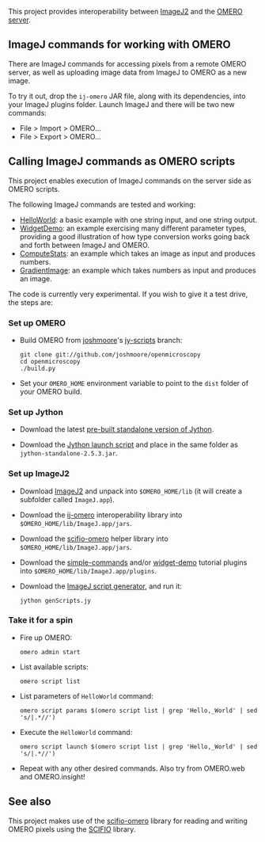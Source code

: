 This project provides interoperability between
[ImageJ2](http://developer.imagej.net/) and the
[OMERO server](https://www.openmicroscopy.org/site/support/omero4/).

## ImageJ commands for working with OMERO

There are ImageJ commands for accessing pixels from a remote OMERO server,
as well as uploading image data from ImageJ to OMERO as a new image.

To try it out, drop the `ij-omero` JAR file, along with its dependencies, into
your ImageJ plugins folder. Launch ImageJ and there will be two new commands:

* File > Import > OMERO...
* File > Export > OMERO...

## Calling ImageJ commands as OMERO scripts

This project enables execution of ImageJ commands on the server side as OMERO
scripts.

The following ImageJ commands are tested and working:

* [HelloWorld](https://github.com/imagej/imagej-tutorials/blob/0bbd12e3/simple-commands/src/main/java/HelloWorld.java):
  a basic example with one string input, and one string output.
* [WidgetDemo](https://github.com/imagej/imagej-tutorials/blob/0bbd12e3/widget-demo/src/main/java/WidgetDemo.java):
  an example exercising many different parameter types, providing a good
  illustration of how type conversion works going back and forth between ImageJ
  and OMERO.
* [ComputeStats](https://github.com/imagej/imagej-tutorials/blob/0bbd12e3/simple-commands/src/main/java/ComputeStats.java):
  an example which takes an image as input and produces numbers.
* [GradientImage](https://github.com/imagej/imagej-tutorials/blob/0bbd12e3/simple-commands/src/main/java/GradientImage.java):
  an example which takes numbers as input and produces an image.

The code is currently very experimental. If you wish to give it a test drive, the steps are:

### Set up OMERO

*   Build OMERO from [joshmoore](https://github.com/joshmoore)'s
    [jy-scripts](https://github.com/joshmoore/openmicroscopy/compare/jy-scripts)
    branch:

    ```shell
    git clone git://github.com/joshmoore/openmicroscopy
    cd openmicroscopy
    ./build.py
    ```

*   Set your `OMERO_HOME` environment variable to point to the `dist` folder
    of your OMERO build.

### Set up Jython

*   Download the latest
    [pre-built standalone version of Jython](http://jython.org/downloads.html).

*   Download the [Jython launch script](bin/jython) and place in the same
    folder as `jython-standalone-2.5.3.jar`.

### Set up ImageJ2

*   Download [ImageJ2](http://developer.imagej.net/downloads) and unpack into
    `$OMERO_HOME/lib` (it will create a subfolder called `ImageJ.app`).

*   Download the
    [ij-omero](http://jenkins.imagej.net/job/ImageJ-OMERO/lastSuccessfulBuild/artifact/target/ij-omero-0.1.0-SNAPSHOT.jar)
    interoperability library into `$OMERO_HOME/lib/ImageJ.app/jars`.

*   Download the
    [scifio-omero](http://maven.imagej.net/content/repositories/releases/io/scif/scifio-omero/0.2.1/scifio-omero-0.2.1.jar)
    helper library into `$OMERO_HOME/lib/ImageJ.app/jars`.

*   Download the
    [simple-commands](http://jenkins.imagej.net/job/ImageJ-tutorials/lastSuccessfulBuild/artifact/simple-commands/target/simple-commands-1.0.0-SNAPSHOT.jar)
    and/or
    [widget-demo](http://jenkins.imagej.net/job/ImageJ-tutorials/lastSuccessfulBuild/artifact/widget-demo/target/widget-demo-1.0.0-SNAPSHOT.jar)
    tutorial plugins into `$OMERO_HOME/lib/ImageJ.app/plugins`.

*   Download the [ImageJ script generator](bin/genScripts.jy), and run it:

    ```shell
    jython genScripts.jy
    ```

### Take it for a spin

*   Fire up OMERO:

    ```shell
    omero admin start
    ```

*   List available scripts:

    ```shell
    omero script list
    ```

*   List parameters of `HelloWorld` command:

    ```shell
    omero script params $(omero script list | grep 'Hello,_World' | sed 's/|.*//')
    ```

*   Execute the `HelloWorld` command:

    ```shell
    omero script launch $(omero script list | grep 'Hello,_World' | sed 's/|.*//')
    ```

*   Repeat with any other desired commands.
    Also try from OMERO.web and OMERO.insight!

## See also

This project makes use of the
[scifio-omero](https://github.com/scifio/scifio-omero) library for reading and
writing OMERO pixels using the [SCIFIO](http://scif.io/) library.
